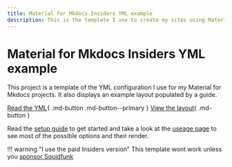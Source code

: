 ```yaml
---
title: Material for Mkdocs Insiders YML example
description: This is the template I use to create my sites using Material for Mkdocs Insiders. Read the guide to get started and use the source code to quickly create your own template. 
---
```


# Material for Mkdocs Insiders YML example

This project is a template of the YML configuration I use for my Material for Mkdocs projects.
It also displays an example layout populated by a guide.


[Read the YML](https://github.com/FlagHunter01/mkdocs-yml/blob/main/languages/en/mkdocs.yml){ .md-button .md-button--primary } [View the layout](https://github.com/FlagHunter01/mkdocs-yml){ .md-button }

Read the [setup guide](guide/setup.md) to get started and take a look at the [useage page](guide/useage.md) to see most of the possible options and their render. 

!!! warning "I use the paid Insiders version"
    This template wont work unless you [sponsor Squidfunk](https://squidfunk.github.io/mkdocs-material/insiders/how-to-sponsor/)

